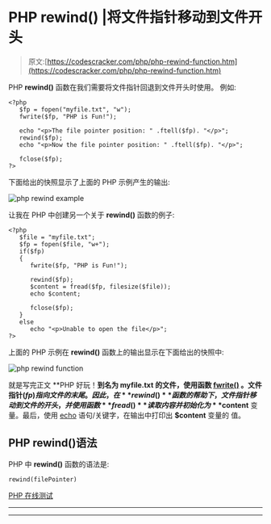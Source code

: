 # PHP rewind() |将文件指针移动到文件开头

> 原文:[https://codescracker.com/php/php-rewind-function.htm](https://codescracker.com/php/php-rewind-function.htm)

PHP **rewind()** 函数在我们需要将文件指针回退到文件开头时使用。 例如:

```
<?php
   $fp = fopen("myfile.txt", "w");
   fwrite($fp, "PHP is Fun!");

   echo "<p>The file pointer position: " .ftell($fp). "</p>";
   rewind($fp);
   echo "<p>Now the file pointer position: " .ftell($fp). "</p>";

   fclose($fp);
?>
```

下面给出的快照显示了上面的 PHP 示例产生的输出:

![php rewind example](../Images/d51dcf9bc50e2f4fa505e4eca671a639.png)

让我在 PHP 中创建另一个关于 **rewind()** 函数的例子:

```
<?php
   $file = "myfile.txt";
   $fp = fopen($file, "w+");
   if($fp)
   {
      fwrite($fp, "PHP is Fun!");

      rewind($fp);
      $content = fread($fp, filesize($file));
      echo $content;

      fclose($fp);
   }
   else
      echo "<p>Unable to open the file</p>";
?>
```

上面的 PHP 示例在 **rewind()** 函数上的输出显示在下面给出的快照中:

![php rewind function](../Images/99fce6a88f3966764450b6f4703b66be.png)

就是写完正文 **PHP 好玩！**到名为 **myfile.txt** 的文件，使用函数 [fwrite()](/php/php-write-to-file.htm) 。文件指针($fp)指向文件的末尾。因此， 在 **rewind()** 函数的帮助下，文件指针移动到文件的开头，并使用 函数 **fread()** 读取内容并初始化为 **$content** 变量。最后，使用 [echo](/php/php-echo.htm) 语句/关键字，在输出中打印出 **$content** 变量的 值。

## PHP rewind()语法

PHP 中 **rewind()** 函数的语法是:

```
rewind(filePointer)
```

[PHP 在线测试](/exam/showtest.php?subid=8)

* * *

* * *